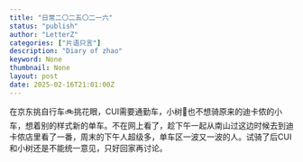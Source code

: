 ```yaml
---
title: "日常二〇二五〇二一六"
status: "publish"
author: "LetterZ"
categories: ["片语只言"]
description: "Diary of zhao"
keyword: None
thumbnail: None
layout: post 
date: 2025-02-16T21:01:00Z
---
```

在京东挑自行车🚲挑花眼，CUI需要通勤车，小树🌳也不想骑原来的迪卡侬的小车，想着别的样式新的单车。不在网上看了，趁下午一起从南山过这边时候去到迪卡侬店里看了一番，周末的下午人超级多，单车区一波又一波的人。试骑了后CUI和小树还是不能统一意见，只好回家再讨论。